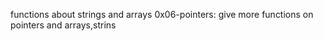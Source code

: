 functions about strings and arrays
0x06-pointers: give more functions on pointers and arrays,strins
